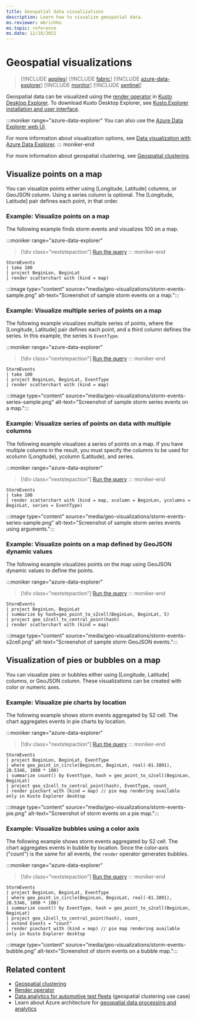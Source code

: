 ```yaml
---
title: Geospatial data visualizations
description: Learn how to visualize geospatial data.
ms.reviewer: mbrichko
ms.topic: reference
ms.date: 12/18/2022
---
```


# Geospatial visualizations

> [!INCLUDE [applies](../includes/applies-to-version/applies.md)] [!INCLUDE [fabric](../includes/applies-to-version/fabric.md)] [!INCLUDE [azure-data-explorer](../includes/applies-to-version/azure-data-explorer.md)] [!INCLUDE [monitor](../includes/applies-to-version/monitor.md)] [!INCLUDE [sentinel](../includes/applies-to-version/sentinel.md)]

<!-- Put links in moniker pivots -->

Geospatial data can be visualized using the [render operator](render-operator.md) in [Kusto Desktop Explorer](/azure/data-explorer/tools/kusto-explorer-using.md). To download Kusto Desktop Explorer, see [Kusto.Explorer installation and user interface](../tools/kusto-explorer.md).

:::moniker range="azure-data-explorer"
You can also use the [Azure Data Explorer web UI](/azure/data-explorer/web-query-data).

For more information about visualization options, see [Data visualization with Azure Data Explorer](/azure/data-explorer/viz-overview). 
::: moniker-end

For more information about geospatial clustering, see [Geospatial clustering](geospatial-grid-systems.md).

## Visualize points on a map

You can visualize points either using [Longitude, Latitude] columns, or GeoJSON column. Using a series column is optional. The [Longitude, Latitude] pair defines each point, in that order.

### Example: Visualize points on a map

The following example finds storm events and visualizes 100 on a map.

:::moniker range="azure-data-explorer"
> [!div class="nextstepaction"]
> <a href="https://dataexplorer.azure.com/clusters/help/databases/Samples?query=H4sIAAAAAAAAAwsuyS%2FKdS1LzSsp5qpRKEnMTlUwNDAAMguK8rNSk0sUnFLTM%2FN88vN0oKzEEqBkUWpeSmqRQnFyYklJalFyRmJRiUJ5ZkmGgkZ2Zl6Kgq1CbmKBJgAmnyYWWwAAAA%3D%3D" target="_blank">Run the query</a>
::: moniker-end

```kusto
StormEvents
| take 100
| project BeginLon, BeginLat
| render scatterchart with (kind = map)
```

:::image type="content" source="media/geo-visualizations/storm-events-sample.png" alt-text="Screenshot of sample storm events on a map.":::

### Example: Visualize multiple series of points on a map

The following example visualizes multiple series of points, where the [Longitude, Latitude] pair defines each point, and a third column defines the series. In this example, the series is `EventType`.

:::moniker range="azure-data-explorer"
> [!div class="nextstepaction"]
> <a href="https://dataexplorer.azure.com/clusters/help/databases/Samples?query=H4sIAAAAAAAAAwsuyS%2FKdS1LzSsp5qpRKEnMTlUwNDAAMguK8rNSk0sUnFLTM%2FN88vN0oKzEEh0FsPqQyoJUoLqi1LyU1CKF4uTEkpLUouSMxKIShfLMkgwFjezMvBQFW4XcxAJNAKZVk%2FhmAAAA" target="_blank">Run the query</a>
::: moniker-end

```kusto
StormEvents
| take 100
| project BeginLon, BeginLat, EventType
| render scatterchart with (kind = map)
```

:::image type="content" source="media/geo-visualizations/storm-events-series-sample.png" alt-text="Screenshot of sample storm series events on a map.":::

### Example: Visualize series of points on data with multiple columns

The following example visualizes a series of points on a map. If you have multiple columns in the result, you must specify the columns to be used for xcolumn (Longitude), ycolumn (Latitude), and series.

:::moniker range="azure-data-explorer"
> [!div class="nextstepaction"]
> <a href="https://dataexplorer.azure.com/clusters/help/databases/Samples?query=H4sIAAAAAAAAAwsuyS%2FKdS1LzSsp5qpRKEnMTlUwNDAAMotS81JSixSKkxNLSlKLkjMSi0oUyjNLMhQ0sjPzUhRsFXITC3QUKpLzc0pz84Bcp9T0zDyf%2FDwdhUqIWDFcMLFER6E4tSgzFSQEtiuksiBVEwDmTUhSewAAAA%3D%3D" target="_blank">Run the query</a>
::: moniker-end

```kusto
StormEvents
| take 100
| render scatterchart with (kind = map, xcolumn = BeginLon, ycolumns = BeginLat, series = EventType)
```
<!--this image still needs to be replaced-->
:::image type="content" source="media/geo-visualizations/storm-events-series-sample.png" alt-text="Screenshot of sample storm series events using arguments.":::

### Example: Visualize points on a map defined by GeoJSON dynamic values

The following example visualizes points on the map using GeoJSON dynamic values to define the points.

:::moniker range="azure-data-explorer"
> [!div class="nextstepaction"]
> <a href="https://dataexplorer.azure.com/clusters/help/databases/Samples?query=H4sIAAAAAAAAA2WNsQoCMRBEe79iyzu4SrC8RrCz8wPCmlsu0WQ3bFZF8eO9cBaC3cDMe3My0Xy4E1vdvKGoXMgb7GmOfBQevgltKestZ9T4Ijg%2FIWAN40ziikQ2Z%2BLq1lNK3T86wK7%2FcTdo3TbKL8%2BKadV0zdq2SjyRQvVoRuoDqsEjWoDuGnmCETKW%2FgOAAdqguwAAAA%3D%3D" target="_blank">Run the query</a>
::: moniker-end

```kusto
StormEvents
| project BeginLon, BeginLat
| summarize by hash=geo_point_to_s2cell(BeginLon, BeginLat, 5)
| project geo_s2cell_to_central_point(hash)
| render scatterchart with (kind = map)
```

:::image type="content" source="media/geo-visualizations/storm-events-s2cell.png" alt-text="Screenshot of sample storm GeoJSON events.":::

## Visualization of pies or bubbles on a map

You can visualize pies or bubbles either using [Longitude, Latitude] columns, or GeoJSON column. These visualizations can be created with color or numeric axes.

### Example: Visualize pie charts by location

The following example shows storm events aggregated by S2 cell. The chart aggregates events in pie charts by location.

:::moniker range="azure-data-explorer"
> [!div class="nextstepaction"]
> <a href="https://dataexplorer.azure.com/clusters/help/databases/Samples?query=H4sIAAAAAAAAA22PsU7DMBCGd57ixhiZNmmhCkOXSp1ggz1ynVNi6tjW%2BdISxMNjt5XI0OlOuv%2F%2FPvuDPQ37EzqOD78QyH%2BhZthhZ9y7d%2FK2KZZwCX1OAVPu3CMhdOib4I3jxrhGG9IWi3tNQmWLp7parOvXSkhY1YuX9fNGQlWWJTzmIRI0jsOgyPwgaD86LgQcpn%2BrhF7FHrYzK%2FsmrjRae8cqZr%2FJjWswV3QCkrJXRpGhQs41F3mT6oSuRYJgUPeKGM6GeyiOxrXpFYMKApbLfM37LWxcB%2BqkjFUHi%2BCdncA4eBsje9h%2FB%2BspAVuMR%2FbhDzcwHP56AQAA" target="_blank">Run the query</a>
::: moniker-end

```kusto
StormEvents
| project BeginLon, BeginLat, EventType
| where geo_point_in_circle(BeginLon, BeginLat, real(-81.3891), 28.5346, 1000 * 100)
| summarize count() by EventType, hash = geo_point_to_s2cell(BeginLon, BeginLat)
| project geo_s2cell_to_central_point(hash), EventType, count_
| render piechart with (kind = map) // pie map rendering available only in Kusto Explorer desktop
```

:::image type="content" source="media/geo-visualizations/storm-events-pie.png" alt-text="Screenshot of storm events on a pie map.":::

### Example: Visualize bubbles using a color axis

The following example shows storm events aggregated by S2 cell. The chart aggregates events in bubble by location. Since the color-axis ("count") is the same for all events, the `render` operator generates bubbles.

:::moniker range="azure-data-explorer"
> [!div class="nextstepaction"]
> <a href="https://dataexplorer.azure.com/clusters/help/databases/Samples?query=H4sIAAAAAAAAA22PPW%2FCMBCG9%2F6KE1NSpZBAqdKBpRJTu7V7ZMwpueL4LPsCpOqPrx2QysB0p3s%2FHvtT2PfbI1oJD7%2FgPH%2BjFnjDluwH2%2BK6KSlgMn2NDqPv1KFHaJEbx2SlIdto8tpgdi%2FpUZnsqa7mq%2Fq1ygtY1vP16vmlgKosS3hMI4%2BlYeh75ekHQfNgJcthN%2F5TC%2BhU6GBzQxVuwlKjMXeo%2Bc1vUuJiTBEdC70yl44slcYnTcQmZvAsaPcXbIi02aTMouLjHT04Qt0pL3Ai6SA7UHRvoFcuh8UiqWm%2Fmsm2oI6KjNoZBLZmBLLwPgRh2J6dYR8L9xgOwu4PYF0r54kBAAA%3D" target="_blank">Run the query</a>
::: moniker-end

```kusto
StormEvents
| project BeginLon, BeginLat, EventType
| where geo_point_in_circle(BeginLon, BeginLat, real(-81.3891), 28.5346, 1000 * 100)
| summarize count() by EventType, hash = geo_point_to_s2cell(BeginLon, BeginLat)
| project geo_s2cell_to_central_point(hash), count_
| extend Events = "count"
| render piechart with (kind = map) // pie map rendering available only in Kusto Explorer desktop
```

:::image type="content" source="media/geo-visualizations/storm-events-bubble.png" alt-text="Screenshot of storm events on a bubble map.":::

## Related content

* [Geospatial clustering](geospatial-grid-systems.md)
* [Render operator](render-operator.md)
* [Data analytics for automotive test fleets](/azure/architecture/industries/automotive/automotive-telemetry-analytics) (geospatial clustering use case)
* Learn about Azure architecture for [geospatial data processing and analytics](/azure/architecture/example-scenario/data/geospatial-data-processing-analytics-azure)
